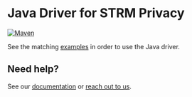 # Java Driver for STRM Privacy

[![Maven][maven-version-image]][maven-version-link]

See the matching [examples](https://github.com/strmprivacy/java-examples) in order to use the Java driver.

## Need help?

See our [documentation](https://docs.strmprivacy.io) or [reach out to us](https://docs.strmprivacy.io).

[maven-version-image]: https://img.shields.io/maven-central/v/io.strmprivacy/java-driver.svg
[maven-version-link]: https://search.maven.org/artifact/io.strmprivacy/java-driver
